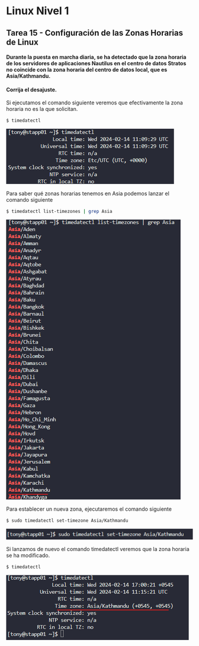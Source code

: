 # Linux Nivel 1

## Tarea 15 - Configuración de las Zonas Horarias de Linux

#### Durante la puesta en marcha diaria, se ha detectado que la zona horaria de los servidores de aplicaciones Nautilus en el centro de datos Stratos no coincide con la zona horaria del centro de datos local, que es Asia/Kathmandu.

#### Corrija el desajuste.

Si ejecutamos el comando siguiente veremos que efectivamente la zona horaria no es la que solicitan.

```bash
$ timedatectl
```

![comando timedatectl](/img/LINUX/LinuxL01/Task15_01_timedatectl.png)

Para saber qué zonas horarias tenemos en Asia podemos lanzar el comando siguiente

```bash
$ timedatectl list-timezones | grep Asia
```

![comando timedatectl](/img/LINUX/LinuxL01/Task15_02_timedatectl.png)

Para establecer un nueva zona, ejecutaremos el comando siguiente

```bash
$ sudo timedatectl set-timezone Asia/Kathmandu
```

![comando timedatectl](/img/LINUX/LinuxL01/Task15_03_timedatectl.png)

Si lanzamos de nuevo el comando timedatectl veremos que la zona horaria se ha modificado.

```bash
$ timedatectl
```

![comando timedatectl](/img/LINUX/LinuxL01/Task15_04_timedatectl.png)
